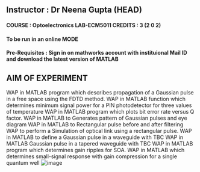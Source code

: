 ## Instructor : Dr Neena Gupta (HEAD)	

#### COURSE : Optoelectronics LAB-ECM5011	CREDITS :  3 (2 0 2)

#### To be run in an online MODE	

#### Pre-Requisites : Sign in on mathworks account with instituional Mail ID and download the latest version of MATLAB	

## AIM OF EXPERIMENT
WAP in MATLAB program which describes propagation of a Gaussian pulse in a free space using the FDTD method.
WAP in MATLAB function which determines minimum signal power for a PIN photodetector for three values of temperature
WAP in MATLAB program which plots bit error rate versus Q factor.
WAP in MATLAB to Generates pattern of Gaussian pulses and eye diagram
WAP in MATLAB to Rectangular pulse before and after filtering
WAP to perform a Simulation of optical link using a rectangular pulse.
WAP in MATLAB  to define a Gaussian pulse in a waveguide with TBC
WAP in MATLAB Gaussian pulse in a tapered waveguide with TBC
WAP in MATLAB program which determines gain ripples for SOA.
WAP in MATLAB  which determines small-signal response with gain compression for a single quantum well
![image](https://user-images.githubusercontent.com/61932746/133769631-6252c9b4-b249-4409-895c-53681303692c.png)

